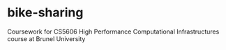 # bike-sharing
Coursework for CS5606 High Performance Computational Infrastructures course at Brunel University
